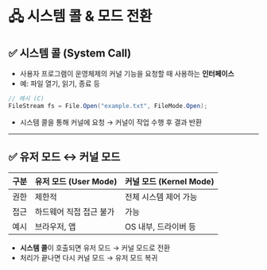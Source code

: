 # 🖧 시스템 콜 & 모드 전환

## ✅ 시스템 콜 (System Call)

- 사용자 프로그램이 운영체제의 커널 기능을 요청할 때 사용하는 **인터페이스**
- 예: 파일 열기, 읽기, 종료 등

```csharp
// 예시 (C)
FileStream fs = File.Open("example.txt", FileMode.Open);
```

- 시스템 콜을 통해 커널에 요청 → 커널이 작업 수행 후 결과 반환

---

## ✅ 유저 모드 ↔ 커널 모드

| 구분 | 유저 모드 (User Mode) | 커널 모드 (Kernel Mode) |
|------|------------------------|--------------------------|
| 권한 | 제한적                | 전체 시스템 제어 가능    |
| 접근 | 하드웨어 직접 접근 불가 | 가능                    |
| 예시 | 브라우저, 앱           | OS 내부, 드라이버 등     |

- **시스템 콜**이 호출되면 유저 모드 → 커널 모드로 전환
- 처리가 끝나면 다시 커널 모드 → 유저 모드 복귀
